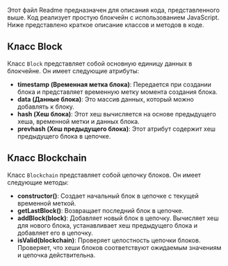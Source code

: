 Этот файл Readme предназначен для описания кода, представленного выше. Код реализует простую блокчейн с использованием JavaScript. Ниже представлено краткое описание классов и методов в коде.

## Класс Block

Класс `Block` представляет собой основную единицу данных в блокчейне. Он имеет следующие атрибуты:

- **timestamp (Временная метка блока)**: Передается при создании блока и представляет временную метку момента создания блока.
- **data (Данные блока)**: Это массив данных, который можно добавлять к блоку.
- **hash (Хеш блока)**: Этот хеш вычисляется на основе предыдущего хеша, временной метки и данных блока.
- **prevhash (Хеш предыдущего блока)**: Этот атрибут содержит хеш предыдущего блока в цепочке.

## Класс Blockchain

Класс `Blockchain` представляет собой цепочку блоков. Он имеет следующие методы:

- **constructor()**: Создает начальный блок в цепочке с текущей временной меткой.
- **getLastBlock()**: Возвращает последний блок в цепочке.
- **addBlock(block)**: Добавляет новый блок в цепочку. Вычисляет хеш для нового блока, устанавливает хеш предыдущего блока и добавляет его в цепочку.
- **isValid(blockchain)**: Проверяет целостность цепочки блоков. Проверяет, что хеши блоков соответствуют ожидаемым значениям и цепочка действительна.
